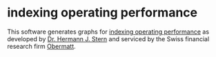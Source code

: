 # indexing operating performance
This software generates graphs for [indexing operating performance](https://www.obermatt.com/en/leadership/method/indexing/home.html) as developed by [Dr. Hermann J. Stern](http://www.stern.ch) and serviced by the Swiss financial research firm [Obermatt](https://www.obermatt.com/en/about/services.html).
